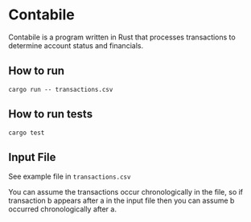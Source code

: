 # Contabile

Contabile is a program written in Rust that processes transactions to determine account status and financials.

## How to run

```
cargo run -- transactions.csv
```

## How to run tests

```
cargo test
```

## Input File

See example file in `transactions.csv`

You can assume the transactions occur chronologically in the file, so if transaction b appears after a in the input file then 
you can assume b occurred chronologically after a.


